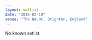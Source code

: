 ```yaml
---
layout: setlist
date: "2016-02-19"
venue: "The Haunt, Brighton, England"
---
```


No known setlist.

